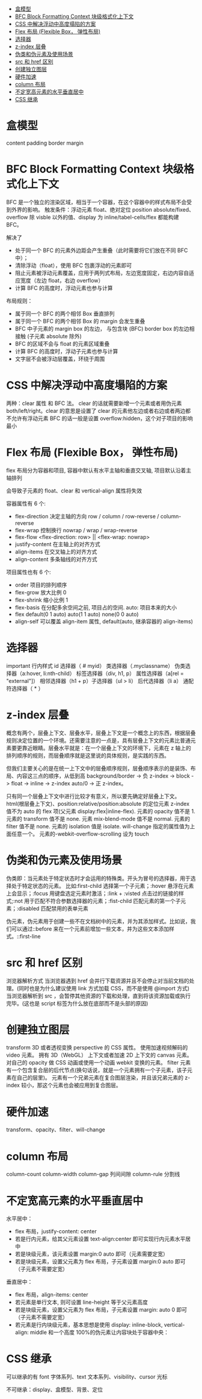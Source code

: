 - [盒模型](#盒模型)
- [BFC Block Formatting Context 块级格式化上下文](#bfc-block-formatting-context-块级格式化上下文)
- [CSS 中解决浮动中高度塌陷的方案](#css-中解决浮动中高度塌陷的方案)
- [Flex 布局 (Flexible Box， 弹性布局)](#flex-布局-flexible-box-弹性布局)
- [选择器](#选择器)
- [z-index 层叠](#z-index-层叠)
- [伪类和伪元素及使用场景](#伪类和伪元素及使用场景)
- [src 和 href 区别](#src-和-href-区别)
- [创建独立图层](#创建独立图层)
- [硬件加速](#硬件加速)
- [column 布局](#column-布局)
- [不定宽高元素的水平垂直居中](#不定宽高元素的水平垂直居中)
- [CSS 继承](#css-继承)

# 盒模型

content padding border margin

# BFC Block Formatting Context 块级格式化上下文

BFC 是一个独立的渲染区域，相当于一个容器，在这个容器中的样式布局不会受到外界的影响。
触发条件：浮动元素 float、绝对定位 position absolute/fixed、overflow 除 visble 以外的值、display 为 inline/tabel-cells/flex 都能构建 BFC。

解决了

- 处于同一个 BFC 的元素外边距会产生重叠（此时需要将它们放在不同 BFC 中）；
- 清除浮动（float），使用 BFC 包裹浮动的元素即可
- 阻止元素被浮动元素覆盖，应用于两列式布局，左边宽度固定，右边内容自适应宽度（左边 float，右边 overflow）
- 计算 BFC 的高度时，浮动元素也参与计算

布局规则：

- 属于同一个 BFC 的两个相邻 Box 垂直排列
- 属于同一个 BFC 的两个相邻 Box 的 margin 会发生重叠
- BFC 中子元素的 margin box 的左边， 与包含块 (BFC) border box 的左边相接触 (子元素 absolute 除外)
- BFC 的区域不会与 float 的元素区域重叠
- 计算 BFC 的高度时，浮动子元素也参与计算
- 文字层不会被浮动层覆盖，环绕于周围

# CSS 中解决浮动中高度塌陷的方案

两种：clear 属性 和 BFC 法。
clear 的话就需要新增一个元素或者用伪元素 both/left/right。clear 的意思是设置了 clear 的元素他左边或者右边或者两边都不允许有浮动元素
BFC 的话一般是设置 overflow:hidden，这个对子项目的影响最小

# Flex 布局 (Flexible Box， 弹性布局)

flex 布局分为容器和项目, 容器中默认有水平主轴和垂直交叉轴, 项目默认沿着主轴排列

会导致子元素的 float、clear 和 vertical-align 属性将失效

容器属性有 6 个:

- flex-direction 决定主轴的方向 row / column / row-reverse / column-reverse
- flex-wrap 控制换行 nowrap / wrap / wrap-reverse
- flex-flow <flex-direction: row> || <flex-wrap: nowrap>
- justify-content 在主轴上的对齐方式
- align-items 在交叉轴上的对齐方式
- align-content 多条轴线的对齐方式

项目属性也有 6 个:

- order 项目的排列顺序
- flex-grow 放大比例 0
- flex-shrink 缩小比例 1
- flex-basis 在分配多余空间之前, 项目占的空间. auto: 项目本来的大小
- flex default(0 1 auto) auto(1 1 auto) none(0 0 auto)
- align-self 可以覆盖 align-item 属性, default(auto, 继承容器的 align-items)

# 选择器

important
行内样式
id 选择器（ # myid）
类选择器（.myclassname） 伪类选择器（a:hover, li:nth-child）
标签选择器（div, h1, p） 属性选择器（a[rel = "external"]）
相邻选择器（h1 + p）子选择器（ul > li）
后代选择器（li a）
通配符选择器（ \* ）

# z-index 层叠

概念有两个，层叠上下文、层叠水平，层叠上下文是一个概念上的东西，根据层叠规则决定位置的一个环境。还需要注意的一点是，具有层叠上下文的元素比普通元素要更靠近眼睛。层叠水平就是：在一个层叠上下文的环境下，元素在 z 轴上的排列顺序的规则，而层叠顺序就是这里说的具体规则，是实践的东西。

但我们主要关心的是在统一上下文中的层叠顺序规则，层叠顺序表示的是装饰、布局、内容这三点的顺序，从低到高 background/border -> 负 z-index -> block -> float -> inline -> z-index auto/0 -> 正 z-index。

只有同一个层叠上下文中进行比较才有意义，所以要先确定好层叠上下文。html(根层叠上下文)、position:relative/position:absolute 的定位元素
z-index 值不为 auto 的 flex 项(父元素 display:flex|inline-flex).
元素的 opacity 值不是 1.
元素的 transform 值不是 none.
元素 mix-blend-mode 值不是 normal.
元素的 filter 值不是 none.
元素的 isolation 值是 isolate.
will-change 指定的属性值为上面任意一个。
元素的-webkit-overflow-scrolling 设为 touch

# 伪类和伪元素及使用场景

伪类即：当元素处于特定状态时才会运用的特殊类。开头为冒号的选择器，用于选择处于特定状态的元素。
比如:first-child 选择第一个子元素；:hover 悬浮在元素上会显示；:focus 用键盘选定元素时激活；:link + :visted 点击过的链接的样式;:not 用于匹配不符合参数选择器的元素；:fist-child 匹配元素的第一个子元素；:disabled 匹配禁用的表单元素

伪元素，伪元素用于创建一些不在文档树中的元素，并为其添加样式。比如说，我们可以通过::before 来在一个元素前增加一些文本，并为这些文本添加样式。::first-line

# src 和 href 区别

浏览器解析方式
当浏览器遇到 href 会并行下载资源并且不会停止对当前文档的处理。(同时也是为什么建议使用 link 方式加载 CSS，而不是使用 @import 方式)
当浏览器解析到 src ，会暂停其他资源的下载和处理，直到将该资源加载或执行完毕。(这也是 script 标签为什么放在底部而不是头部的原因)

# 创建独立图层

transform 3D 或者透视变换 perspective 的 CSS 属性。
使用加速视频解码的 video 元素。
拥有 3D（WebGL） 上下文或者加速 2D 上下文的 canvas 元素。
对自己的 opacity 做 CSS 动画或使用一个动画 webkit 变换的元素。
filter
元素有一个包含复合层的后代节点(换句话说，就是一个元素拥有一个子元素，该子元素在自己的层里)。
元素有一个兄弟元素在复合图层渲染，并且该兄弟元素的 z-index 较小，那这个元素也会被应用到复合图层。

# 硬件加速

transform、opacity、filter、will-change

# column 布局

column-count
column-width
column-gap 列间间隙
column-rule 分割线

# 不定宽高元素的水平垂直居中

水平居中：

- flex 布局，justify-content: center
- 若是行内元素，给其父元素设置 text-align:center 即可实现行内元素水平居中
- 若是块级元素，该元素设置 margin:0 auto 即可（元素需要定宽）
- 若是块级元素，设置父元素为 flex 布局，子元素设置 margin:0 auto 即可（子元素不需要定宽）

垂直居中：

- flex 布局，align-items: center
- 若元素是单行文本, 则可设置 line-height 等于父元素高度
- 若是块级元素，设置父元素为 flex 布局，子元素设置 margin: auto 0 即可（子元素不需要定宽）
- 若元素是行内块级元素，基本思想是使用 display: inline-block, vertical-align: middle 和一个高度 100%的伪元素让内容块处于容器中央：

# CSS 继承

可以继承的有 font 字体系列、text 文本系列、visibility、cursor 光标

不可继承：display、盒模型、背景、定位
